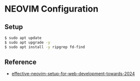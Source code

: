 # NEOVIM Configuration

## Setup

```bash
$ sudo apt update
$ sudo apt upgrade -y
$ sudo apt install -y ripgrep fd-find
```

## Reference
- [effective-neovim-setup-for-web-development-towards-2024](https://www.devas.life/effective-neovim-setup-for-web-development-towards-2024/)
